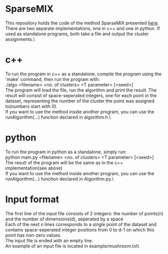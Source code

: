 # SparseMIX
This repository holds the code of the method SparseMIX presented [here](https://link.springer.com/article/10.1007/s10618-019-00635-1).\
There are two separate implementations, one in c++ and one in python. If used as standalone programs, both take a file and output the cluster assignments.\

# c++
To run the program in c++ as a standalone, compile the program using the 'make' command, then run the program with:\
./algo \<filename\> \<no. of clusters\> \<T parameter\> [\<seed\>]\
The program will load the file, run the algorithm and print the result. The result will consist of space-seperated integers, one for each point in the dataset, representing the number of the cluster the point was assigned to(numbers start with 0).\
If you want to use the method inside another program, you can use the runAlgorithm(...) function declared in algorithm.h.\

# python
To run the program in python as a standalone, simply run:\
python main.py \<filename\> \<no. of clusters\> \<T parameter\> [\<seed\>]\
The result of the program will be the same as in the c++ implementation(see above)\
If you want to use the method inside another program, you can use the runAlgorithm(...) function declared in Algorithm.py.\

# Input format
The first line of the input file consists of 2 integers: the number of points(n) and the number of dimensions(d), seperated by a space\
Each of the next n lines corresponds to a single point of the dataset and contains space-seperated integer positions from 0 to d-1 on which this point has non-zero values.\
The input file is ended with an empty line.\
An example of an input file is located in example/mushroom.txt\
